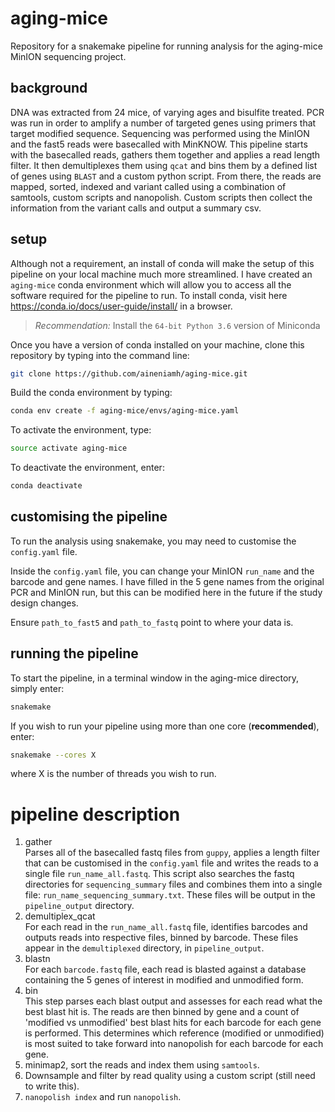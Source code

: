 # aging-mice

Repository for a snakemake pipeline for running analysis for the aging-mice MinION sequencing project.

## background

 DNA was extracted from 24 mice, of varying ages and bisulfite treated. PCR was run in order to amplify a number of targeted genes using primers that target modified sequence. Sequencing was performed using the MinION and the fast5 reads were basecalled with MinKNOW. This pipeline starts with the basecalled reads, gathers them together and applies a read length filter. It then demultiplexes them using ``qcat`` and bins them by a defined list of genes using ``BLAST`` and a custom python script. From there, the reads are mapped, sorted, indexed and variant called using a combination of samtools, custom scripts and nanopolish. Custom scripts then collect the information from the variant calls and output a summary csv.

## setup

Although not a requirement, an install of conda will make the setup of this pipeline on your local machine much more streamlined. I have created an ``aging-mice`` conda environment which will allow you to access all the software required for the pipeline to run. To install conda, visit here https://conda.io/docs/user-guide/install/ in a browser. 

> *Recommendation:* Install the `64-bit Python 3.6` version of Miniconda

Once you have a version of conda installed on your machine, clone this repository by typing into the command line:

```bash
git clone https://github.com/aineniamh/aging-mice.git
```

Build the conda environment by typing:

```bash
conda env create -f aging-mice/envs/aging-mice.yaml
```

To activate the environment, type:

```bash
source activate aging-mice
```

To deactivate the environment, enter:

```bash
conda deactivate
```

## customising the pipeline

To run the analysis using snakemake, you may need to customise the ``config.yaml`` file.

Inside the ``config.yaml`` file, you can change your MinION ``run_name`` and the barcode and gene names. I have filled in the 5 gene names from the original PCR and MinION run, but this can be modified here in the future if the study design changes.

Ensure ```path_to_fast5``` and ```path_to_fastq``` point to where your data is.

## running the pipeline

To start the pipeline, in a terminal window in the aging-mice directory, simply enter:

```bash
snakemake
```

If you wish to run your pipeline using more than one core (**recommended**), enter:

```bash
snakemake --cores X
```

where X is the number of threads you wish to run.

# pipeline description

1. gather \
Parses all of the basecalled fastq files from ``guppy``, applies a length filter that can be customised in the ``config.yaml`` file and writes the reads to a single file ``run_name_all.fastq``. This script also searches the fastq directories for ``sequencing_summary`` files and combines them into a single file: ``run_name_sequencing_summary.txt``. These files will be output in the ``pipeline_output`` directory.
2. demultiplex_qcat \
For each read in the ``run_name_all.fastq`` file, identifies barcodes and outputs reads into respective files, binned by barcode. These files appear in the ``demultiplexed`` directory, in ``pipeline_output``.
3. blastn \
For each ``barcode.fastq`` file, each read is blasted against a database containing the 5 genes of interest in modified and unmodified form.
4. bin \
This step parses each blast output and assesses for each read what the best blast hit is. The reads are then binned by gene and a count of 'modified vs unmodified' best blast hits for each barcode for each gene is performed. This determines which reference (modified or unmodified) is most suited to take forward into nanopolish for each barcode for each gene.
5. minimap2, sort the reads and index them using ``samtools``.
6. Downsample and filter by read quality using a custom script (still need to write this).
7. ``nanopolish index`` and run ``nanopolish``.